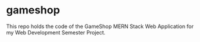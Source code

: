 # gameshop
This repo holds the code of the GameShop MERN Stack Web Application for my Web Development Semester Project.
